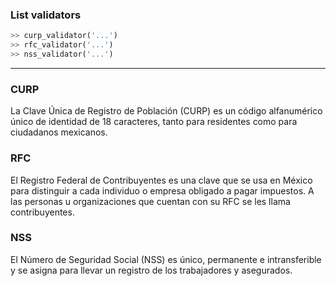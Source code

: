 ### List validators

```python
>> curp_validator('...')
>> rfc_validator('...')
>> nss_validator('...')
```
___

###  CURP

La Clave Única de Registro de Población (CURP) es un código alfanumérico único de identidad de 18 caracteres, tanto para residentes como para ciudadanos mexicanos.

### RFC

El Registro Federal de Contribuyentes es una clave que se usa en México para distinguir a cada individuo o empresa obligado a pagar impuestos. A las personas u organizaciones que cuentan con su RFC se les llama contribuyentes.

### NSS

El Número de Seguridad Social (NSS) es único, permanente e intransferible y se asigna para llevar un registro de los trabajadores y asegurados.
